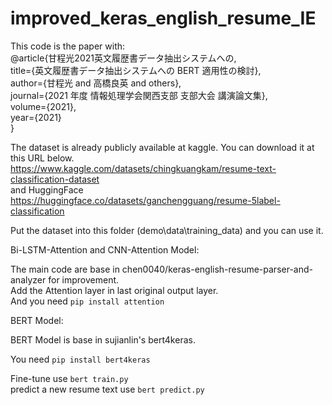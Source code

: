 # improved_keras_english_resume_IE


This code is the paper with:  
@article{甘程光2021英文履歴書データ抽出システムへの,  
  title={英文履歴書データ抽出システムへの BERT 適用性の検討},  
  author={甘程光 and 高橋良英 and others},  
  journal={2021 年度 情報処理学会関西支部 支部大会 講演論文集},  
  volume={2021},  
  year={2021}  
}  

The dataset is already publicly available at kaggle. You can download it at this URL below.  
https://www.kaggle.com/datasets/chingkuangkam/resume-text-classification-dataset  
and HuggingFace
https://huggingface.co/datasets/ganchengguang/resume-5label-classification

Put the dataset into this folder (demo\data\training_data) and you can use it.  
   
  
Bi-LSTM-Attention and CNN-Attention Model:  
  
The main code are base in chen0040/keras-english-resume-parser-and-analyzer for improvement.  
Add the Attention layer in last original output layer.  
And you need `pip install attention`  
  
  
  
BERT Model:  
  
BERT Model is base in sujianlin's bert4keras.  
  
You need `pip install bert4keras`  
  
Fine-tune use `bert train.py`  
predict a new resume text use `bert predict.py`  
  
  
